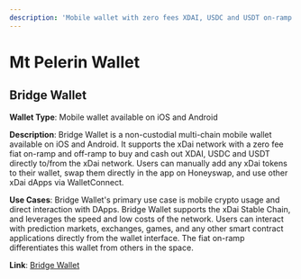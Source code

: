 ```yaml
---
description: 'Mobile wallet with zero fees XDAI, USDC and USDT on-ramp and off-ramp'
---
```


# Mt Pelerin Wallet

## Bridge Wallet

**Wallet Type**: Mobile wallet available on iOS and Android

**Description**: Bridge Wallet is a non-custodial multi-chain mobile wallet available on iOS and Android. It supports the xDai network with a zero fee fiat on-ramp and off-ramp to buy and cash out XDAI, USDC and USDT directly to/from the xDai network. Users can manually add any xDai tokens to their wallet, swap them directly in the app on Honeyswap, and use other xDai dApps via WalletConnect.

**Use Cases**: Bridge Wallet's primary use case is mobile crypto usage and direct interaction with DApps. Bridge Wallet supports the xDai Stable Chain, and leverages the speed and low costs of the network. Users can interact with prediction markets, exchanges, games, and any other smart contract applications directly from the wallet interface. The fiat on-ramp differentiates this wallet from others in the space.

**Link**: [Bridge Wallet](https://www.mtpelerin.com/bridge-wallet)

